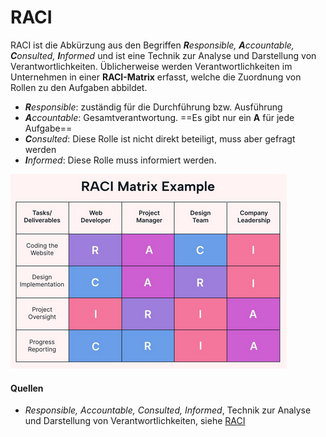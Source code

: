 # RACI

RACI ist die Abkürzung aus den Begriffen _**R**esponsible, **A**ccountable, **C**onsulted, **I**nformed_ und ist eine Technik zur Analyse und Darstellung von Verantwortlichkeiten. Üblicherweise werden Verantwortlichkeiten im Unternehmen in einer **RACI-Matrix** erfasst, welche die Zuordnung von Rollen zu den Aufgaben abbildet.

- _**R**esponsible_: zuständig für die Durchführung bzw. Ausführung
- _**A**ccountable_: Gesamtverantwortung. ==Es gibt nur ein **A** für jede Aufgabe==
- _**C**onsulted_:  Diese Rolle ist nicht direkt beteiligt, muss aber gefragt werden
- _**I**nformed_: Diese Rolle muss informiert werden.

![RACI Matrix Beispiel](raci-matrix-sample.png)


#### Quellen

- _Responsible, Accountable, Consulted, Informed_, Technik zur Analyse und Darstellung von Verantwortlichkeiten, siehe [RACI](https://de.wikipedia.org/wiki/RACI "RACI")
